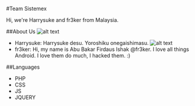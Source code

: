 #Team Sistemex

Hi, we're Harrysuke and fr3ker from Malaysia.

##About Us
![alt text](https://avatars3.githubusercontent.com/u/238515?v=3&s=40"Harrysuke")
- Harrysuke: Harrysuke desu. Yoroshiku onegaishimasu.
![alt text](https://pbs.twimg.com/profile_images/1562751435/63485404612368750_400x400.jpg"fr3ker")
- fr3ker: Hi, my name is Abu Bakar Firdaus Ishak @fr3ker. I love all things Android. I love them do much, I hacked them. :)

##Languages
- PHP
- CSS
- JS
- JQUERY
